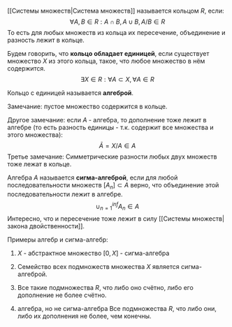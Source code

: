 [[Системы множеств|Система множеств]] называется кольцом $R$, если:
$$
\forall A, B \in R: A \cap B, A\cup B, A / B \in R
$$
То есть для любых множеств из кольца их пересечение, объединение и разность лежит в кольце.

Будем говорить, что **кольцо обладает единицей**, если существует множество $X$ из этого кольца, такое, что любое множество в нём содержится.
$$
\exists X \in R : \forall A \subset X, \forall A \in R 
$$

Кольцо с единицей называется **алгеброй**.

Замечание: пустое множество содержится в кольце.

Другое замечание: если $A$ - алгебра, то дополнение тоже лежит в алгебре (то есть разность единицы - т.к. содержит все множества и этого множества):
$$
\bar{A} = X / A \in A
$$
Третье замечание: 
Симметрические разности любых двух множеств тоже лежат в кольце.

Алгебра $A$ называется **сигма-алгеброй**, если для любой последовательности множеств $[A_{n}] \subset A$ верно, что объединение этой последовательности лежит в алгебре.
$$
\cup_{n=1}^{inf} A_{n} \in A
$$
Интересно, что и пересечение тоже лежит в силу [[Системы множеств|закона двойственности]].

Примеры алгебр и сигма-алгебр:

1) $X$ - абстрактное множество
$[0, X]$ - сигма-алгебра
2) Семейство всех подмножеств множества $X$ является сигма-алгеброй.
3) Все такие подмножества $R$, что либо оно счётно, либо его дополнение не более счётно.

4) алгебра, но не сигма-алгебра
Все подмножества $R$, что либо они, либо их дополнения не более, чем конечны.